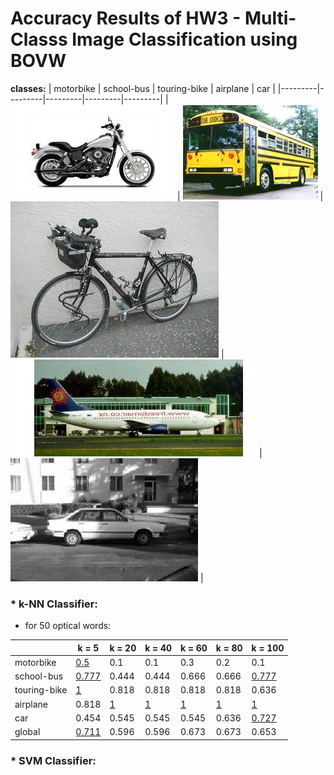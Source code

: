 # Accuracy Results of HW3 - Multi-Classs Image Classification using BOVW

**classes:**
|  motorbike  | school-bus  | touring-bike  | airplane  | car  |
|---------|---------|---------|---------|---------|
| ![](https://github.com/charbitz/Computer_Vision_Projects/blob/master/homework_3/caltech/imagedb/145.motorbikes-101/145_0013.jpg)     |     ![](https://github.com/charbitz/Computer_Vision_Projects/blob/master/homework_3/caltech/imagedb/178.school-bus/178_0018.jpg)    |    ![](https://github.com/charbitz/Computer_Vision_Projects/blob/master/homework_3/caltech/imagedb/224.touring-bike/224_0022.jpg)     |  ![](https://github.com/charbitz/Computer_Vision_Projects/blob/master/homework_3/caltech/imagedb/251.airplanes-101/251_0026.jpg)       |   ![](https://github.com/charbitz/Computer_Vision_Projects/blob/master/homework_3/caltech/imagedb/252.car-side-101/252_0030.jpg)      |

### * k-NN Classifier:

* for 50 optical words:

|               |  k = 5           | k = 20      | k = 40      | k = 60      | k = 80      | k = 100         |
|---------------|------------------|-------------|-------------|-------------|-------------|-----------------|
| motorbike     |<ins>0.5</ins>    |0.1          |0.1          |0.3          |0.2          |0.1              |
| school-bus    |<ins>0.777</ins>  |0.444        |0.444        |0.666        |0.666        |<ins>0.777</ins> |
| touring-bike  |<ins>1</ins>      |0.818        |0.818        |0.818        |0.818        |0.636            |
| airplane      |0.818             |<ins>1</ins> |<ins>1</ins> |<ins>1</ins> |<ins>1</ins> |<ins>1</ins>     |
| car           |0.454             |0.545        |0.545        |0.545        |0.636        |<ins>0.727</ins> |
| global        |<ins>0.711</ins>  |0.596        |0.596        |0.673        |0.673        |0.653            | 
        



### * SVM Classifier: